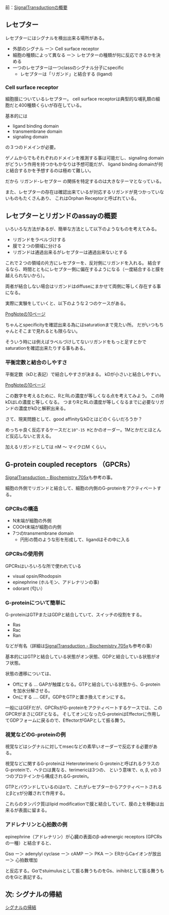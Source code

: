 前：[SignalTransductionの概要](SignalTransduction%E3%81%AE%E6%A6%82%E8%A6%81)

## レセプター

レセプターにはシグナルを検出出来る場所がある。

- 外部のシグナル ー＞ Cell surface receptor
- 細胞の種類によって異なる ー＞ レセプターの種類が何に反応できるかを決める
- 一つのレセプターは一つclassのシグナル分子にspecific
   - レセプターは「リガンド」と結合する (ligand)

### Cell surface receptor

細胞膜についているレセプター。
cell surface receptorは典型的な哺乳類の細胞だと400種類くらいが存在している。

基本的には

- ligand binding domain
- transmembrane domain
- signaling domain

の３つのドメインが必要。

ゲノムからでもそれぞれのドメインを推測する事は可能だし、signaling domainがどういう作用を持つかもかなりは予想可能だが、
ligand binding domainが何と結合するかを予想するのは極めて難しい。

だから リガンド-レセプター の関係を特定するのは大きなテーマとなっている。

また、レセプターの存在は確認出来ているが対応するリガンドが見つかっていないものもたくさんあり、
これはOrphan Receptorと呼ばれている。

## レセプターとリガンドのassayの概要

いろいろな方法があるが、簡単な方法として以下のようなものを考えてみる。

- リガンドをラベルづけする
- 膜で２つの領域に分ける
- リガンドは通過出来るがレセプターは通過出来ないとする

これで２つの領域の片方にレセプターを、反対側にリガンドを入れる。
結合するなら、時間とともにレセプター側に偏在するようになる（一度結合すると膜を越えられないから）。

両者が結合しない場合はリガンドはdiffuseにまかせて両側に等しく存在する事になる。

実際に実験をしていくと、以下のような２つのケースがある。

[PngNoteの10ページ](https://karino2.github.io/ImageGallery/CellBiology706x.html#lg=1&slide=9)

ちゃんとspecificityを確認出来る為にはsaturationまで見たい所。
だがいつもちゃんとそこまで見れるとも限らない。

そういう時には例えばラベルづけしてないリガンドをもっと足すとかでsaturationを確認出来たりする事もある。

### 平衡定数と結合のしやすさ

平衡定数（kDと表記）で結合しやすさが決まる。
kDが小さいと結合しやすい。

[PngNoteの10ページ](https://karino2.github.io/ImageGallery/CellBiology706x.html#lg=1&slide=9)

この数字を考えるために、RとRLの濃度が等しくなる点を考えてみよう。
この時kDはLの濃度と等しくなる。
つまりRとRLの濃度が等しくなるまでに必要なリガンドの濃度がkDと解釈出来る。

さて、現実問題として、good affinityなkDとはどのくらいだろうか？

めっちゃ良く反応するケースだと`10^-15 M`とかのオーダー。1Mとかだとほとんど反応しないと言える。

加えるリガンドとしては nM 〜 マイクロM くらい。

## G-protein coupled receptors （GPCRs）

[SignalTransduction - Biochemistry 705x](https://karino2.github.io/Biochemistry705x/SignalTransduction)も参考の事。

細胞の外側でリガンドと結合して、細胞の内側のG-proteinをアクティベートする。

### GPCRsの構造

- N末端が細胞の外側
- COOH末端が細胞の内側
- 7つのtransmembrane domain
   - 円形の筒のような形を形成して、ligandはその中に入る

### GPCRsの使用例

GPCRsはいろいろな所で使われている

- visual opsin/Rhodopsin
- epinephrine (ホルモン、アドレナリンの事)
- odorant (匂い）

### G-proteinについて簡単に

G-proteinはGTPまたはGDPと結合していて、スイッチの役割をする。

- Ras
- Rac
- Ran

などが有名（詳細は[SignalTransduction - Biochemistry 705x](https://karino2.github.io/Biochemistry705x/SignalTransduction)も参考の事）

基本的にはGTPと結合している状態がオン状態、GDPと結合している状態がオフ状態。

状態の遷移については、
- Offにする ... GAPが触媒となる。GTPと結合している状態から、G-proteinを加水分解させる。
- Onにする .... GEF。GDPをGTPと置き換えてオンにする。

一般にはGEFだが、GPCRsがG-proteinをアクティベートするケースでは、このGPCRがまさにGEFとなる。
そしてオンになったG-proteinはEffectorに作用してGDPフォームに戻るので、EffectorがGAPとして振る舞う。

### 視覚などのG-proteinの例

視覚などはシグナルに対してmsecなどの素早いオーダーで反応する必要がある。

視覚などに関するG-proteinは Heteroterimeric G-proteinと呼ばれるクラスのG-proteinで、ヘテロは異なる、terimericは3つの、
という意味で、α, β, γの３つのプロテインから構成されるG-protein。

GTPとバウンドしているのはαで、これがレセプターからアクティベートされるとβとγが分離されて作用する。

これらのタンパク質はlipid modificationで膜と結合していて、膜の上を移動は出来るが表面に留まる。

### アドレナリンと心拍数の例

epinephrine（アドレナリン）が心臓の表面のβ-adrenergic receptors (GPCRsの一種）と結合すると、

Gsα ー＞ adenylyl cyclase ー＞ cAMP ー＞ PKA ー＞ ERからCaイオンが放出 ー＞ 心拍数増加

と反応する。Gαでstuimulusとして振る舞うものをGs、inihibtとして振る舞うものをGiと表記する。

## 次: シグナルの帰結

[シグナルの帰結](%E3%82%B7%E3%82%B0%E3%83%8A%E3%83%AB%E3%81%AE%E5%B8%B0%E7%B5%90)